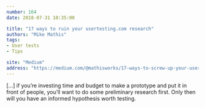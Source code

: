 ```yaml
---
number: 164
date: 2018-07-31 10:35:00

title: "17 ways to ruin your usertesting.com research"
authors: "Mike Mathis"
tags:
- User tests
- Tips

site: "Medium"
address: "https://medium.com/@mathisworks/17-ways-to-screw-up-your-usertesting-com-545b1edfb4c1"
---
```


[…] if you’re investing time and budget to make a prototype and put it in front of people, you’ll want to do some preliminary research first. Only then will you have an informed hypothesis worth testing.
